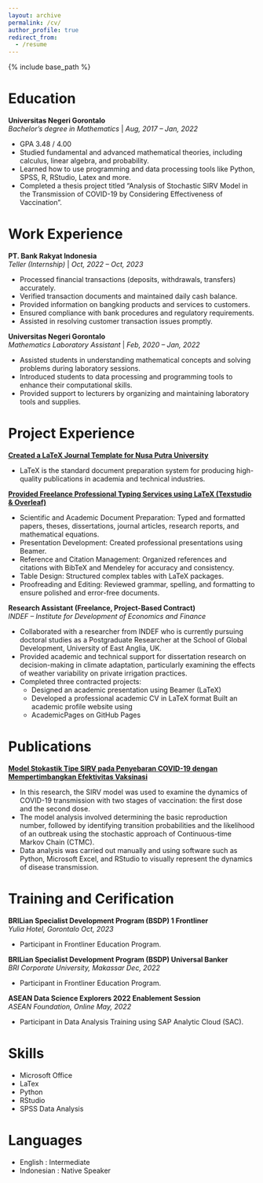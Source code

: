 ```yaml
---
layout: archive
permalink: /cv/
author_profile: true
redirect_from:
  - /resume
---
```


{% include base_path %}

Education
======
**Universitas Negeri Gorontalo**  
_Bachelor’s degree in Mathematics_ | _Aug, 2017 – Jan, 2022_
  * GPA 3.48 / 4.00
  * Studied fundamental and advanced mathematical theories, including calculus, linear algebra, and probability.
  * Learned how to use programming and data processing tools like Python, SPSS, R, RStudio, Latex and more.
  * Completed a thesis project titled “Analysis of Stochastic SIRV Model in the Transmission of COVID-19 by Considering Effectiveness of Vaccination”.


Work Experience
======
**PT. Bank Rakyat Indonesia**  
_Teller (Internship)_ | _Oct, 2022 – Oct, 2023_
  * Processed financial transactions (deposits, withdrawals, transfers) accurately.
  * Verified transaction documents and maintained daily cash balance.
  * Provided information on bangking products and services to customers.
  * Ensured compliance with bank procedures and regulatory requirements.
  * Assisted in resolving customer transaction issues promptly.  

**Universitas Negeri Gorontalo**  
_Mathematics Laboratory Assistant_ | _Feb, 2020 – Jan, 2022_
  * Assisted students in understanding mathematical concepts and solving problems during laboratory sessions.
  * Introduced students to data processing and programming tools to enhance their computational skills.
  * Provided support to lecturers by organizing and maintaining laboratory tools and supplies.

  
Project Experience
======
**[Created a LaTeX Journal Template for Nusa Putra University](https://nusaputra.ac.id/id/penelitian/jurnal/)**
* LaTeX is the standard document preparation system for producing high-quality publications in academia and technical industries.

**[Provided Freelance Professional Typing Services using LaTeX (Texstudio & Overleaf)](https://fastwork.id/user/sislia/typing-60743766)**
* Scientific and Academic Document Preparation: Typed and formatted papers, theses, dissertations, journal articles, research reports, and mathematical equations.
* Presentation Development: Created professional presentations using Beamer.
* Reference and Citation Management: Organized references and citations with BibTeX and Mendeley for accuracy and consistency.
* Table Design: Structured complex tables with LaTeX packages.
* Proofreading and Editing: Reviewed grammar, spelling, and formatting to ensure polished and error-free documents.

**Research Assistant (Freelance, Project-Based Contract)**  
_INDEF – Institute for Development of Economics and Finance_
* Collaborated with a researcher from INDEF who is currently pursuing doctoral studies as a Postgraduate Researcher at the School of Global Development, University of East Anglia, UK.
* Provided academic and technical support for dissertation research on decision-making in climate adaptation, particularly examining the effects of weather variability on private irrigation practices.
* Completed three contracted projects:
  * Designed an academic presentation using Beamer (LaTeX)
  * Developed a professional academic CV in LaTeX format Built an academic profile website using
  * AcademicPages on GitHub Pages

  
Publications
======
**[Model Stokastik Tipe SIRV pada Penyebaran COVID-19 dengan Mempertimbangkan Efektivitas Vaksinasi](https://doi.org/10.14421/fourier.2022.111.7-16)**
* In this research, the SIRV model was used to examine the dynamics of COVID-19 transmission with two stages of vaccination: the first dose and the second dose.
* The model analysis involved determining the basic reproduction number, followed by identifying transition probabilities and the likelihood of an outbreak using the stochastic approach of Continuous-time Markov Chain (CTMC).
* Data analysis was carried out manually and using software such as Python, Microsoft Excel, and RStudio to visually represent the dynamics of disease transmission.

  
Training and Cerification
======
**BRILian Specialist Development Program (BSDP) 1 Frontliner**  
_Yulia Hotel, Gorontalo Oct, 2023_
* Participant in Frontliner Education Program.

**BRILian Specialist Development Program (BSDP) Universal Banker**  
_BRI Corporate University, Makassar Dec, 2022_
* Participant in Frontliner Education Program.

**ASEAN Data Science Explorers 2022 Enablement Session**  
_ASEAN Foundation, Online May, 2022_
* Participant in Data Analysis Training using SAP Analytic Cloud (SAC).


Skills
======
* Microsoft Office
* LaTex
* Python
* RStudio
* SPSS Data Analysis

  
Languages
======
* English : Intermediate
* Indonesian : Native Speaker
